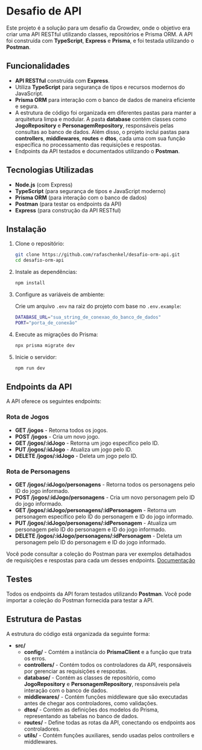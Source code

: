 # Desafio de API

Este projeto é a solução para um desafio da Growdev, onde o objetivo era criar uma API RESTful utilizando classes, repositórios e Prisma ORM. A API foi construída com **TypeScript**, **Express** e **Prisma**, e foi testada utilizando o **Postman**.

## Funcionalidades

- **API RESTful** construída com **Express**.
- Utiliza **TypeScript** para segurança de tipos e recursos modernos do JavaScript.
- **Prisma ORM** para interação com o banco de dados de maneira eficiente e segura.
- A estrutura de código foi organizada em diferentes pastas para manter a arquitetura limpa e modular. A pasta **database** contém classes como **JogoRepository** e **PersonagemRepository**, responsáveis pelas consultas ao banco de dados. Além disso, o projeto inclui pastas para **controllers**, **middlewares**, **routes** e **dtos**, cada uma com sua função específica no processamento das requisições e respostas.
- Endpoints da API testados e documentados utilizando o **Postman**.

## Tecnologias Utilizadas

- **Node.js** (com Express)
- **TypeScript** (para segurança de tipos e JavaScript moderno)
- **Prisma ORM** (para interação com o banco de dados)
- **Postman** (para testar os endpoints da API)
- **Express** (para construção da API RESTful)

## Instalação

1. Clone o repositório:

   ```bash
   git clone https://github.com/rafaschenkel/desafio-orm-api.git
   cd desafio-orm-api
   ```

2. Instale as dependências:

   ```bash
   npm install
   ```

3. Configure as variáveis de ambiente:

   Crie um arquivo `.env` na raiz do projeto com base no `.env.example`:

   ```bash
   DATABASE_URL="sua_string_de_conexao_do_banco_de_dados"
   PORT="porta_de_conexão"
   ```

4. Execute as migrações do Prisma:

   ```bash
   npx prisma migrate dev
   ```

5. Inicie o servidor:

   ```bash
   npm run dev
   ```

## Endpoints da API

A API oferece os seguintes endpoints:

### Rota de Jogos

- **GET /jogos** - Retorna todos os jogos.
- **POST /jogos** - Cria um novo jogo.
- **GET /jogos/:idJogo** - Retorna um jogo específico pelo ID.
- **PUT /jogos/:idJogo** - Atualiza um jogo pelo ID.
- **DELETE /jogos/:idJogo** - Deleta um jogo pelo ID.

### Rota de Personagens

- **GET /jogos/:idJogo/personagens** - Retorna todos os personagens pelo ID do jogo informado.
- **POST /jogos/:idJogo/personagens** - Cria um novo personagem pelo ID do jogo informado.
- **GET /jogos/:idJogo/personagens/:idPersonagem** - Retorna um personagem específico pelo ID do personagem e ID do jogo informado.
- **PUT /jogos/:idJogo/personagens/:idPersonagem** - Atualiza um personagem pelo ID do personagem e ID do jogo informado.
- **DELETE /jogos/:idJogo/personagens/:idPersonagem** - Deleta um personagem pelo ID do personagem e ID do jogo informado.

Você pode consultar a coleção do Postman para ver exemplos detalhados de requisições e respostas para cada um desses endpoints. [Documentação](https://documenter.getpostman.com/view/26878125/2sAYkDML3Q)

## Testes

Todos os endpoints da API foram testados utilizando **Postman**. Você pode importar a coleção do Postman fornecida para testar a API.

## Estrutura de Pastas

A estrutura do código está organizada da seguinte forma:

- **src/**
  - **config/** - Comtém a instância do **PrismaClient** e a função que trata os erros.
  - **controllers/** - Contém todos os controladores da API, responsáveis por gerenciar as requisições e respostas.
  - **database/** - Contém as classes de repositório, como **JogoRepository** e **PersonagemRepository**, responsáveis pela interação com o banco de dados.
  - **middlewares/** - Contém funções middleware que são executadas antes de chegar aos controladores, como validações.
  - **dtos/** - Contém as definições dos modelos do Prisma, representando as tabelas no banco de dados.
  - **routes/** - Define todas as rotas da API, conectando os endpoints aos controladores.
  - **utils/** - Contém funções auxiliares, sendo usadas pelos controllers e middlewares.
